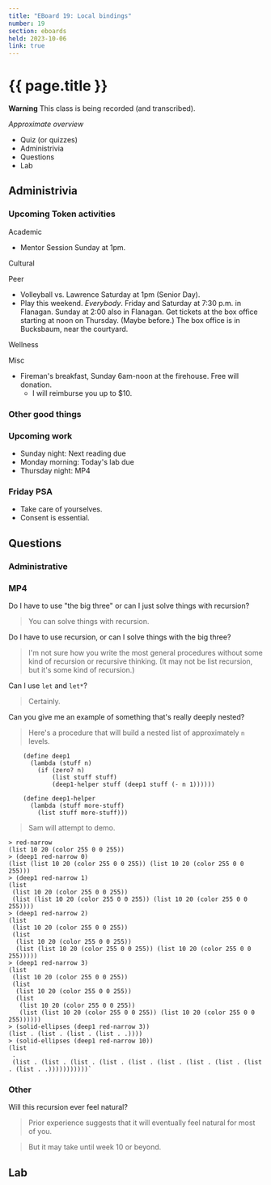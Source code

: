 ```yaml
---
title: "EBoard 19: Local bindings"
number: 19
section: eboards
held: 2023-10-06
link: true
---
```

# {{ page.title }}

**Warning** This class is being recorded (and transcribed).

_Approximate overview_

* Quiz (or quizzes)
* Administrivia
* Questions
* Lab

Administrivia
-------------

### Upcoming Token activities

Academic

* Mentor Session Sunday at 1pm.

Cultural

Peer

* Volleyball vs. Lawrence Saturday at 1pm (Senior Day).
* Play this weekend.  _Everybody_.  Friday and Saturday
  at 7:30 p.m. in Flanagan.  Sunday at 2:00 also in Flanagan.  Get
  tickets at the box office starting at noon on Thursday.  (Maybe
  before.)  The box office is in Bucksbaum, near the courtyard.

Wellness

Misc

* Fireman's breakfast, Sunday 6am-noon at the firehouse.  Free will donation.
    * I will reimburse you up to $10.

### Other good things

### Upcoming work

* Sunday night: Next reading due
* Monday morning: Today's lab due
* Thursday night: MP4

### Friday PSA

* Take care of yourselves.
* Consent is essential.

Questions
---------

### Administrative

### MP4

Do I have to use "the big three" or can I just solve things with
recursion?

> You can solve things with recursion.

Do I have to use recursion, or can I solve things with the big three?

> I'm not sure how you write the most general procedures without
  some kind of recursion or recursive thinking.  (It may not be
  list recursion, but it's some kind of recursion.)

Can I use `let` and `let*`?

> Certainly.

Can you give me an example of something that's really deeply nested?

> Here's a procedure that will build a nested list of approximately
  `n` levels.

        (define deep1
          (lambda (stuff n)
            (if (zero? n)
                (list stuff stuff)
                (deep1-helper stuff (deep1 stuff (- n 1))))))

        (define deep1-helper
          (lambda (stuff more-stuff)
            (list stuff more-stuff)))

> Sam will attempt to demo.

```
> red-narrow
(list 10 20 (color 255 0 0 255))
> (deep1 red-narrow 0)
(list (list 10 20 (color 255 0 0 255)) (list 10 20 (color 255 0 0 255)))
> (deep1 red-narrow 1)
(list
 (list 10 20 (color 255 0 0 255))
 (list (list 10 20 (color 255 0 0 255)) (list 10 20 (color 255 0 0 255))))
> (deep1 red-narrow 2)
(list
 (list 10 20 (color 255 0 0 255))
 (list
  (list 10 20 (color 255 0 0 255))
  (list (list 10 20 (color 255 0 0 255)) (list 10 20 (color 255 0 0 255)))))
> (deep1 red-narrow 3)
(list
 (list 10 20 (color 255 0 0 255))
 (list
  (list 10 20 (color 255 0 0 255))
  (list
   (list 10 20 (color 255 0 0 255))
   (list (list 10 20 (color 255 0 0 255)) (list 10 20 (color 255 0 0 255))))))
> (solid-ellipses (deep1 red-narrow 3))
(list . (list . (list . (list . .))))
> (solid-ellipses (deep1 red-narrow 10))
(list
 .
 (list . (list . (list . (list . (list . (list . (list . (list . (list . (list . .)))))))))))`
```

### Other

Will this recursion ever feel natural?

> Prior experience suggests that it will eventually feel natural for 
  most of you.

> But it may take until week 10 or beyond.

Lab
---

